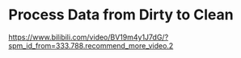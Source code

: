 # Process Data from Dirty to Clean

https://www.bilibili.com/video/BV19m4y1J7dG/?spm_id_from=333.788.recommend_more_video.2
